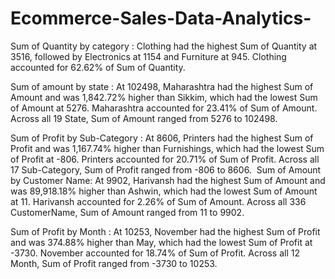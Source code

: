 # Ecommerce-Sales-Data-Analytics-

Sum of Quantity by category :
Clothing had the highest Sum of Quantity at 3516, followed by Electronics at 1154 and Furniture at 945.
﻿Clothing accounted for 62.62% of Sum of Quantity.

Sum of amount by state :
﻿At 102498, Maharashtra had the highest Sum of Amount and was 1,842.72% higher than Sikkim, which had the lowest Sum of Amount at 5276.﻿﻿
Maharashtra accounted for 23.41% of Sum of Amount.﻿﻿
﻿﻿﻿﻿Across all 19 State, Sum of Amount ranged from 5276 to 102498.﻿﻿
    
Sum of Profit by Sub-Category :
﻿At 8606, Printers had the highest Sum of Profit and was 1,167.74% higher than Furnishings, which had the lowest Sum of Profit at -806.﻿﻿
﻿﻿Printers accounted for 20.71% of Sum of Profit.﻿﻿
﻿﻿Across all 17 Sub-Category, Sum of Profit ranged from -806 to 8606.﻿﻿
﻿
Sum of Amount by Customer Name:
﻿At 9902, Harivansh had the highest Sum of Amount and was 89,918.18% higher than Ashwin, which had the lowest Sum of Amount at 11.﻿﻿
﻿﻿﻿﻿Harivansh accounted for 2.26% of Sum of Amount.﻿﻿
﻿Across all 336 CustomerName, Sum of Amount ranged from 11 to 9902.

Sum of Profit by Month :
﻿At 10253, November had the highest Sum of Profit and was 374.88% higher than May, which had the lowest Sum of Profit at -3730.﻿﻿
﻿﻿﻿﻿November accounted for 18.74% of Sum of Profit.﻿﻿
﻿﻿Across all 12 Month, Sum of Profit ranged from -3730 to 10253.
